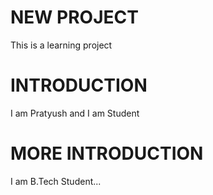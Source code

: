 # NEW PROJECT
This is a learning project

# INTRODUCTION
I am Pratyush
and I am Student

# MORE INTRODUCTION
I am B.Tech Student...
